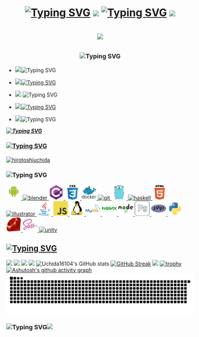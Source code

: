 <!-- From https://rahuldkjain.github.io/gh-profile-readme-generator/ -->
<h1 align="center"><a href="https://git.io/typing-svg"><img src="https://readme-typing-svg.demolab.com?font=&size=30&pause=1000&color=FFFFFF&random=true&width=40&height=60&lines=Hi" alt="Typing SVG" /></a> <img src="https://media.giphy.com/media/hvRJCLFzcasrR4ia7z/giphy.gif" width="60px"> <a href="https://github.com/Uchida16104/"><a href="https://git.io/typing-svg"><img src="https://readme-typing-svg.demolab.com?font=&size=30&pause=1000&color=FFFFFF&random=true&width=260&height=60&lines=I'm+Uchida16104!" alt="Typing SVG" /></a></a> <img src="https://media.giphy.com/media/v1.Y2lkPTc5MGI3NjExOWg4bXZwZGs4aGtjcGN2cWhvY20waHV3eGd0NXd5YWt2ejg1MmgxOCZlcD12MV9pbnRlcm5hbF9naWZfYnlfaWQmY3Q9cw/8iSQBOOhFEgGDocnxX/giphy.gif" width="60px">
  
<a href="https://lit.link/hirotoshiuchida">![](https://img.shields.io/badge/lit.link-hirotoshiuchida-00FFFF)</a>

</h1>

<h3 align="center"><img src="https://readme-typing-svg.demolab.com?font=&size=15&pause=1000&color=FFFFFF&random=false&width=700&height=30&lines=I+mainly+upload+my+portfolio+at+here." alt="Typing SVG" /></h3>

- <img src="https://media.giphy.com/media/v1.Y2lkPTc5MGI3NjExb21oMjIxdmtvYWRhMjNiMHdkZjQ2d2VrYTY4bm1qN240YjZveHo0aCZlcD12MV9pbnRlcm5hbF9naWZfYnlfaWQmY3Q9cw/R8c0QXyT9IKpfRjzI4/giphy.gif" width="30px"><img src="https://readme-typing-svg.demolab.com?font=&size=15&pause=1000&color=FFFFFF&random=false&width=700&height=30&lines=I%E2%80%99m+currently+learning+mainly+php+or+sql+knowledges." alt="Typing SVG" />

- <img src="https://media.giphy.com/media/v1.Y2lkPTc5MGI3NjExOW5uNW90eG54ZXNkZm1hemEzNzBrZGxncTA2ZjJlNWZ4MW5zZnUxbiZlcD12MV9pbnRlcm5hbF9naWZfYnlfaWQmY3Q9cw/8OGSU60QOHwrpBn33w/giphy.gif" width="30px"><a href="https://lit.link/hirotoshiuchida"><img src="https://readme-typing-svg.demolab.com?font=&size=15&pause=1000&color=FFFFFF&random=true&width=700&height=30&lines=All+of+my+projects+are+available." alt="Typing SVG" /></a>

- <img src="https://media.giphy.com/media/v1.Y2lkPTc5MGI3NjExbWtoeDJoZHY5bHczdWltc2hsN2tvamx3cHg3aTB2YTdvbnhhbm1pciZlcD12MV9pbnRlcm5hbF9naWZfYnlfaWQmY3Q9cw/jOgyNBSHNqCuIv7gMa/giphy.gif" width="30px"> <img src="https://readme-typing-svg.demolab.com?font=&size=15&pause=1000&color=FFFFFF&random=true&width=700&height=30&lines=Ask+me+about+western+music+history%2C+or+making+art+contents+(includes+creative+coding)%2C+etc..." alt="Typing SVG" />

- <img src="https://media.giphy.com/media/v1.Y2lkPTc5MGI3NjExZ2lleHE2YXlhdmVzZm82amptZWZhODNmaTZ3eXkxNGZnYmMxNXBwYyZlcD12MV9pbnRlcm5hbF9naWZfYnlfaWQmY3Q9cw/rpTYcGKb95Z27AxQom/giphy.gif" width="30px"><a href="https://g.co/kgs/QZYfA8"><img src="https://readme-typing-svg.demolab.com?font=&size=15&pause=1000&color=FFFFFF&random=true&width=700&height=30&lines=Know+about+my+experiences." alt="Typing SVG" /></a>

- <img src="https://media.giphy.com/media/v1.Y2lkPTc5MGI3NjExbXVvNGRkbzk2Yzd0dm5jMm4yem9jdzUyNXFrZ2pzZ3JrdHFzejVsMyZlcD12MV9pbnRlcm5hbF9naWZfYnlfaWQmY3Q9cw/7v1o8qOpkCo4A4a6ZU/giphy.gif" width="30px"><img src="https://readme-typing-svg.demolab.com?font=&size=15&pause=1000&color=FFFFFF&random=true&width=700&height=30&lines=Anamnesis+tag%3A+%23hydrocephalus+%23developmental_disorder+%23epilepsy+%23eczema+%23color_blindness" alt="Typing SVG" />

<strong><i><a href="https://272yk3.csb.app/"><img src="https://readme-typing-svg.demolab.com?font=&size=15&pause=1000&color=FFFFFF&random=true&width=700&height=30&lines=Show+the+animation+above." alt="Typing SVG" /></a></i></strong>

<h3 align="left"><a href="https://git.io/typing-svg"><img src="https://readme-typing-svg.demolab.com?font=&size=15&pause=1000&color=FFFFFF&random=true&width=700&height=30&lines=Connect+with+me%3A" alt="Typing SVG" /></a></h3>
<p align="left">
<a href="https://instagram.com/hirotoshiuchida" target="blank"><img align="center" src="https://media.giphy.com/media/v1.Y2lkPTc5MGI3NjExM3F5OWxuY3RiMHAzODBnd3lpaHcycml1cjUzMXJrbjM5NGtsc2FoMCZlcD12MV9pbnRlcm5hbF9naWZfYnlfaWQmY3Q9cw/eTtXHP8CyQHHa4M8EM/giphy.gif" alt="hirotoshiuchida" height="40" width="40" /></a>
</p>

<h3 align="left"><img src="https://readme-typing-svg.demolab.com?font=&size=15&pause=1000&color=FFFFFF&random=true&width=700&height=30&lines=Languages+and+Tools%3A" alt="Typing SVG" /></h3>
<p align="left"> <a href="https://developer.android.com" target="_blank" rel="noreferrer"> <img src="https://raw.githubusercontent.com/devicons/devicon/master/icons/android/android-original-wordmark.svg" alt="android" width="40" height="40"/> </a> <a href="https://www.blender.org/" target="_blank" rel="noreferrer"> <img src="https://download.blender.org/branding/community/blender_community_badge_white.svg" alt="blender" width="40" height="40"/> </a> <a href="https://www.w3schools.com/cs/" target="_blank" rel="noreferrer"> <img src="https://raw.githubusercontent.com/devicons/devicon/master/icons/csharp/csharp-original.svg" alt="csharp" width="40" height="40"/> </a> <a href="https://www.w3schools.com/css/" target="_blank" rel="noreferrer"> <img src="https://raw.githubusercontent.com/devicons/devicon/master/icons/css3/css3-original-wordmark.svg" alt="css3" width="40" height="40"/> </a> <a href="https://www.docker.com/" target="_blank" rel="noreferrer"> <img src="https://raw.githubusercontent.com/devicons/devicon/master/icons/docker/docker-original-wordmark.svg" alt="docker" width="40" height="40"/> </a> <a href="https://git-scm.com/" target="_blank" rel="noreferrer"> <img src="https://www.vectorlogo.zone/logos/git-scm/git-scm-icon.svg" alt="git" width="40" height="40"/> </a> <a href="https://golang.org" target="_blank" rel="noreferrer"> <img src="https://raw.githubusercontent.com/devicons/devicon/master/icons/go/go-original.svg" alt="go" width="40" height="40"/> </a> <a href="https://www.haskell.org/" target="_blank" rel="noreferrer"> <img src="https://upload.wikimedia.org/wikipedia/commons/1/1c/Haskell-Logo.svg" alt="haskell" width="40" height="40"/> </a> <a href="https://www.w3.org/html/" target="_blank" rel="noreferrer"> <img src="https://raw.githubusercontent.com/devicons/devicon/master/icons/html5/html5-original-wordmark.svg" alt="html5" width="40" height="40"/> </a> <a href="https://www.adobe.com/in/products/illustrator.html" target="_blank" rel="noreferrer"> <img src="https://www.vectorlogo.zone/logos/adobe_illustrator/adobe_illustrator-icon.svg" alt="illustrator" width="40" height="40"/> </a> <a href="https://www.java.com" target="_blank" rel="noreferrer"> <img src="https://raw.githubusercontent.com/devicons/devicon/master/icons/java/java-original.svg" alt="java" width="40" height="40"/> </a> <a href="https://developer.mozilla.org/en-US/docs/Web/JavaScript" target="_blank" rel="noreferrer"> <img src="https://raw.githubusercontent.com/devicons/devicon/master/icons/javascript/javascript-original.svg" alt="javascript" width="40" height="40"/> </a> <a href="https://www.linux.org/" target="_blank" rel="noreferrer"> <img src="https://raw.githubusercontent.com/devicons/devicon/master/icons/linux/linux-original.svg" alt="linux" width="40" height="40"/> </a> <a href="https://www.mysql.com/" target="_blank" rel="noreferrer"> <img src="https://raw.githubusercontent.com/devicons/devicon/master/icons/mysql/mysql-original-wordmark.svg" alt="mysql" width="40" height="40"/> </a> <a href="https://www.nginx.com" target="_blank" rel="noreferrer"> <img src="https://raw.githubusercontent.com/devicons/devicon/master/icons/nginx/nginx-original.svg" alt="nginx" width="40" height="40"/> </a> <a href="https://nodejs.org" target="_blank" rel="noreferrer"> <img src="https://raw.githubusercontent.com/devicons/devicon/master/icons/nodejs/nodejs-original-wordmark.svg" alt="nodejs" width="40" height="40"/> </a> <a href="https://www.photoshop.com/en" target="_blank" rel="noreferrer"> <img src="https://raw.githubusercontent.com/devicons/devicon/master/icons/photoshop/photoshop-line.svg" alt="photoshop" width="40" height="40"/> </a> <a href="https://www.php.net" target="_blank" rel="noreferrer"> <img src="https://raw.githubusercontent.com/devicons/devicon/master/icons/php/php-original.svg" alt="php" width="40" height="40"/> </a> <a href="https://www.python.org" target="_blank" rel="noreferrer"> <img src="https://raw.githubusercontent.com/devicons/devicon/master/icons/python/python-original.svg" alt="python" width="40" height="40"/> </a> <a href="https://www.ruby-lang.org/en/" target="_blank" rel="noreferrer"> <img src="https://raw.githubusercontent.com/devicons/devicon/master/icons/ruby/ruby-original.svg" alt="ruby" width="40" height="40"/> </a> <a href="https://sass-lang.com" target="_blank" rel="noreferrer"> <img src="https://raw.githubusercontent.com/devicons/devicon/master/icons/sass/sass-original.svg" alt="sass" width="40" height="40"/> </a> <a href="https://unity.com/" target="_blank" rel="noreferrer"> <img src="https://www.vectorlogo.zone/logos/unity3d/unity3d-icon.svg" alt="unity" width="40" height="40"/> </a> </p>

## [![Typing SVG](https://readme-typing-svg.demolab.com?font=&size=15&pause=1000&color=FFFFFF&random=true&width=700&height=30&lines=Status)](https://git.io/typing-svg)

<!--
**Uchida16104/Uchida16104** is a ✨ _special_ ✨ repository because its `README.md` (this file) appears on your GitHub profile.

Here are some ideas to get you started:

- 🔭 I’m currently working on ...
- 🌱 I’m currently learning ...
- 👯 I’m looking to collaborate on ...
- 🤔 I’m looking for help with ...
- 💬 Ask me about ...
- 📫 How to reach me: ...
- 😄 Pronouns: ...
- ⚡ Fun fact: ...
-->

![](http://github-profile-summary-cards.vercel.app/api/cards/profile-details?username=Uchida16104&theme=dark)
![](http://github-profile-summary-cards.vercel.app/api/cards/repos-per-language?username=Uchida16104&theme=dark)
![](http://github-profile-summary-cards.vercel.app/api/cards/most-commit-language?username=Uchida16104&theme=dark)
![](http://github-profile-summary-cards.vercel.app/api/cards/productive-time?username=Uchida16104&theme=dark&utcOffset=9)
![Uchida16104's GitHub stats](https://github-readme-stats.vercel.app/api?username=Uchida16104&show_icons=true&hide_border=true&theme=dark&show=reviews,discussions_started,discussions_answered,prs_merged,prs_merged_percentage)
[![GitHub Streak](https://streak-stats.demolab.com?user=Uchida16104&theme=dark&hide_border=true&ring=FF0E02&background=45%2C0D1117%2C181818&border=F3FF00&stroke=EB9B0000&fire=EB8900&currStreakNum=FFFA00&sideNums=00FF0C&currStreakLabel=00FBFF&sideLabels=FF00FB&dates=008DFF&excludeDaysLabel=FFFFFF00)](https://git.io/streak-stats)
![](https://github-readme-stats.vercel.app/api/top-langs/?username=Uchida16104&langs_count=3&theme=dark&hide_border=true)
[![trophy](https://github-profile-trophy.vercel.app/?username=Uchida16104&no-bg=true&no-frame=true&theme=onedark)](https://github.com/Uchida16104/github-profile-trophy)
[![Ashutosh's github activity graph](https://github-readme-activity-graph.vercel.app/graph?username=Uchida16104&bg_color=0d1117&color=ffffff&line=ffffff&point=ffffff&area=true&hide_border=true)](https://github.com/ashutosh00710/github-readme-activity-graph)
![](https://raw.githubusercontent.com/Uchida16104/Uchida16104/output/github-contribution-grid-snake-dark.svg)
<br>
<h3 align="left"><img src="https://readme-typing-svg.demolab.com?font=&size=15&pause=1000&color=FFFFFF&random=true&width=100&height=30&lines=Best+Regards!" alt="Typing SVG" /><img src="https://media.giphy.com/media/v1.Y2lkPTc5MGI3NjExOWg4bXZwZGs4aGtjcGN2cWhvY20waHV3eGd0NXd5YWt2ejg1MmgxOCZlcD12MV9pbnRlcm5hbF9naWZfYnlfaWQmY3Q9cw/8iSQBOOhFEgGDocnxX/giphy.gif" width="30px"></h3>
